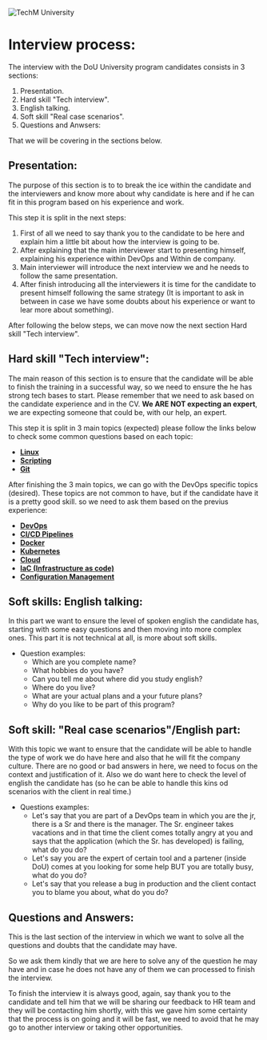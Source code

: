 ![TechM University](https://github.com/DigitalOnUs/devops_interviews/blob/master/img/tm-university-logo.png)

# Interview process:
The interview with the DoU University program candidates consists in 3 sections:
1. Presentation.
2. Hard skill "Tech interview".
3. English talking.
4. Soft skill "Real case scenarios".
5. Questions and Anwsers:

That we will be covering in the sections below.

## Presentation:
The purpose of this section is to to break the ice within the candidate and the interviewers and know more about why candidate is here and if he can fit in this program based on his experience and work.

This step it is split in the next steps:
1. First of all we need to say thank you to the candidate to be here and explain him a little bit about how the interview is going to be.
2. After explaining that the main interviewer start to presenting himself, explaining his experience within DevOps and Within de company.
3. Main interviewer will introduce the next interview we and he needs to follow the same presentation.
4. After finish introducing all the interviewers it is time for the candidate to present himself following the same strategy (It is important to ask in between in case we have some doubts about his experience or want to lear more about something).

After following the below steps, we can move now the next section Hard skill "Tech interview".

## Hard skill "Tech interview":
The main reason of this section is to ensure that the candidate will be able to finish the training in a successful way, so we need to ensure the he has strong tech bases to start.
Please remember that we need to ask based on the candidate experience and in the CV. **We ARE NOT expecting an expert**, we are expecting someone that could be, with our help, an expert.

This step it is split in 3 main topics (expected) please follow the links below to check some common questions based on each topic:
- **[Linux](https://github.com/DigitalOnUs/devops_interviews/blob/master/devops-university/linux/linux-questions.md)**
- **[Scripting](https://github.com/DigitalOnUs/devops_interviews/blob/master/devops-university/scripting/scripting-questions.md)**
- **[Git](https://github.com/DigitalOnUs/devops_interviews/blob/master/devops-university/git/git-questions.md)**


After finishing the 3 main topics, we can go with the DevOps specific topics (desired). These topics are not common to have, but if the candidate have it is a pretty good skill. so we need to ask them based on the previus experience:
- **[DevOps](https://github.com/DigitalOnUs/devops_interviews/blob/master/devops-university/devops/devops-questions.md)**
- **[CI/CD Pipelines](https://github.com/DigitalOnUs/devops_interviews/blob/master/devops-university/ci-cd/ci-cd-questions.md)**
- **[Docker](https://github.com/DigitalOnUs/devops_interviews/blob/master/devops-university/docker/docker-questions.md)**
- **[Kubernetes](https://github.com/DigitalOnUs/devops_interviews/blob/master/devops-university/kubernetes/kubernetes-questions.md)**
- **[Cloud](https://github.com/DigitalOnUs/devops_interviews/blob/master/devops-university/cloud/cloud-questions.md)**
- **[IaC (Infrastructure as code)](https://github.com/DigitalOnUs/devops_interviews/blob/master/devops-university/iac/iac-questions.md)**
- **[Configuration Management](https://github.com/DigitalOnUs/devops_interviews/blob/master/devops-university/configuration-management/configuration-management-questions.md)**


## Soft skills: English talking:
In this part we want to ensure the level of spoken english the candidate has, starting with some easy questions and then moving into more complex ones.
This part it is not technical at all, is more about soft skills.

- Question examples:
    + Which are you complete name?
    + What hobbies do you have?
    + Can you tell me about where did you study english?
    + Where do you live?
    + What are your actual plans and a your future plans?
    + Why do you like to be part of this program?

## Soft skill: "Real case scenarios"/English part:
With this topic we want to ensure that the candidate will be able to handle the type of work we do have here and also that he will fit the company culture.
There are no good or bad answers in here, we need to focus on the context and justification of it.
Also we do want here to check the level of english the candidate has (so he can be able to handle this kins od scenarios with the client in real time.)

- Questions examples:
    + Let's say that you are part of a DevOps team in which you are the jr, there is a Sr and there is the manager. The Sr. engineer takes vacations and in that time the client comes totally angry at you and says that the application (which the Sr. has developed) is failing, what do you do?
    + Let's say you are the expert of certain tool and a partener (inside DoU) comes at you looking for some help BUT you are totally busy, what do you do?
    + Let's say that you release a bug in production and the client contact you to blame you about, what do you do?


## Questions and Answers:
This is the last section of the interview in which we want to solve all the questions and doubts that the candidate may have.

So we ask them kindly that we are here to solve any of the question he may have and in case he does not have any of them we can processed to finish the interview.

To finish the interview it is always good, again, say thank you to the candidate and tell him that we will be sharing our feedback to HR team and they will be contacting him shortly, with this we gave him some certainty that the process is on going and it will be fast, we need to avoid that he may go to another interview or taking other opportunities.

